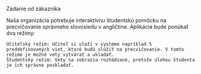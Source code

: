 Zadanie od zákazníka

Naša organizácia potrebuje interaktívnu študentskú pomôcku na precvičovanie správneho slovosledu v angličtine. Aplikácia bude ponúkať dva režimy:

    Učiteľský režim: Učiteľ si uloží v systéme napríklad 5 preddefinovaných viet, ktoré budú slúžiť na precvičovanie. V tomto režime je možné vety vytvárať a ukladať.
    Študentský režim: Vety sa zobrazia rozhádzané, pretože úlohou študenta je ich správne poskladať.